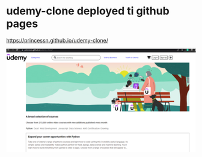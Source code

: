 # udemy-clone deployed ti github pages
https://princessn.github.io/udemy-clone/

![](images/website-pic.png)
